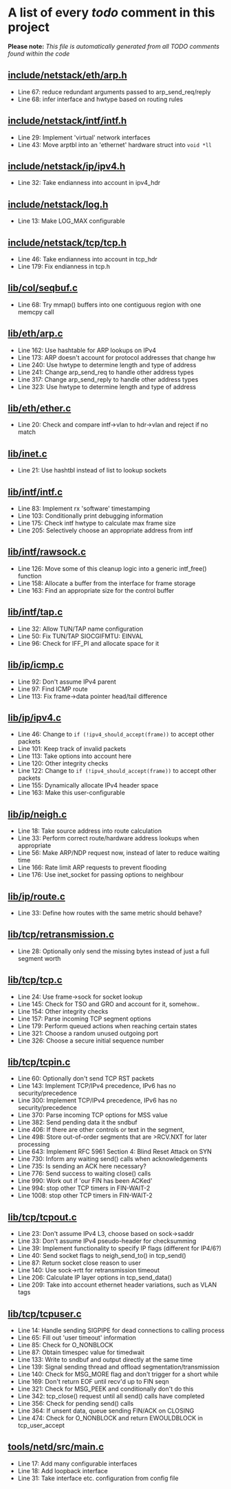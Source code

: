 # A list of every _todo_ comment in this project
**Please note:** _This file is automatically generated from all TODO comments found within the code_
## [include/netstack/eth/arp.h](include/netstack/eth/arp.h)
  - Line 67: reduce redundant arguments passed to arp_send_req/reply
  - Line 68: infer interface and hwtype based on routing rules

## [include/netstack/intf/intf.h](include/netstack/intf/intf.h)
  - Line 29: Implement 'virtual' network interfaces
  - Line 43: Move arptbl into an 'ethernet' hardware struct into `void *ll`

## [include/netstack/ip/ipv4.h](include/netstack/ip/ipv4.h)
  - Line 32: Take endianness into account in ipv4_hdr

## [include/netstack/log.h](include/netstack/log.h)
  - Line 13: Make LOG_MAX configurable

## [include/netstack/tcp/tcp.h](include/netstack/tcp/tcp.h)
  - Line 46: Take endianness into account in tcp_hdr
  - Line 179: Fix endianness in tcp.h

## [lib/col/seqbuf.c](lib/col/seqbuf.c)
  - Line 68: Try mmap() buffers into one contiguous region with one memcpy call

## [lib/eth/arp.c](lib/eth/arp.c)
  - Line 162: Use hashtable for ARP lookups on IPv4
  - Line 173: ARP doesn't account for protocol addresses that change hw
  - Line 240: Use hwtype to determine length and type of address
  - Line 241: Change arp_send_req to handle other address types
  - Line 317: Change arp_send_reply to handle other address types
  - Line 323: Use hwtype to determine length and type of address

## [lib/eth/ether.c](lib/eth/ether.c)
  - Line 20: Check and compare intf->vlan to hdr->vlan and reject if no match

## [lib/inet.c](lib/inet.c)
  - Line 21: Use hashtbl instead of list to lookup sockets

## [lib/intf/intf.c](lib/intf/intf.c)
  - Line 83: Implement rx 'software' timestamping
  - Line 103: Conditionally print debugging information
  - Line 175: Check intf hwtype to calculate max frame size
  - Line 205: Selectively choose an appropriate address from intf

## [lib/intf/rawsock.c](lib/intf/rawsock.c)
  - Line 126: Move some of this cleanup logic into a generic intf_free() function
  - Line 158: Allocate a buffer from the interface for frame storage
  - Line 163: Find an appropriate size for the control buffer

## [lib/intf/tap.c](lib/intf/tap.c)
  - Line 32: Allow TUN/TAP name configuration
  - Line 50: Fix TUN/TAP SIOCGIFMTU: EINVAL
  - Line 96: Check for IFF_PI and allocate space for it

## [lib/ip/icmp.c](lib/ip/icmp.c)
  - Line 92: Don't assume IPv4 parent
  - Line 97: Find ICMP route
  - Line 113: Fix frame->data pointer head/tail difference

## [lib/ip/ipv4.c](lib/ip/ipv4.c)
  - Line 46: Change to `if (!ipv4_should_accept(frame))` to accept other packets
  - Line 101: Keep track of invalid packets
  - Line 113: Take options into account here
  - Line 120: Other integrity checks
  - Line 122: Change to `if (!ipv4_should_accept(frame))` to accept other packets
  - Line 155: Dynamically allocate IPv4 header space
  - Line 163: Make this user-configurable

## [lib/ip/neigh.c](lib/ip/neigh.c)
  - Line 18: Take source address into route calculation
  - Line 33: Perform correct route/hardware address lookups when appropriate
  - Line 56: Make ARP/NDP request now, instead of later to reduce waiting time
  - Line 166: Rate limit ARP requests to prevent flooding
  - Line 176: Use inet_socket for passing options to neighbour

## [lib/ip/route.c](lib/ip/route.c)
  - Line 33: Define how routes with the same metric should behave?

## [lib/tcp/retransmission.c](lib/tcp/retransmission.c)
  - Line 28: Optionally only send the missing bytes instead of just a full segment worth

## [lib/tcp/tcp.c](lib/tcp/tcp.c)
  - Line 24: Use frame->sock for socket lookup
  - Line 145: Check for TSO and GRO and account for it, somehow..
  - Line 154: Other integrity checks
  - Line 157: Parse incoming TCP segment options
  - Line 179: Perform queued actions when reaching certain states
  - Line 321: Choose a random unused outgoing port
  - Line 326: Choose a secure initial sequence number

## [lib/tcp/tcpin.c](lib/tcp/tcpin.c)
  - Line 60: Optionally don't send TCP RST packets
  - Line 143: Implement TCP/IPv4 precedence, IPv6 has no security/precedence
  - Line 300: Implement TCP/IPv4 precedence, IPv6 has no security/precedence
  - Line 370: Parse incoming TCP options for MSS value
  - Line 382: Send pending data it the sndbuf
  - Line 406: If there are other controls or text in the segment,
  - Line 498: Store out-of-order segments that are >RCV.NXT for later processing
  - Line 643: Implement RFC 5961 Section 4: Blind Reset Attack on SYN
  - Line 730: Inform any waiting send() calls when acknowledgements
  - Line 735: Is sending an ACK here necessary?
  - Line 776: Send success to waiting close() calls
  - Line 990: Work out if 'our FIN has been ACKed'
  - Line 994: stop other TCP timers in FIN-WAIT-2
  - Line 1008: stop other TCP timers in FIN-WAIT-2

## [lib/tcp/tcpout.c](lib/tcp/tcpout.c)
  - Line 23: Don't assume IPv4 L3, choose based on sock->saddr
  - Line 33: Don't assume IPv4 pseudo-header for checksumming
  - Line 39: Implement functionality to specify IP flags (different for IP4/6?)
  - Line 40: Send socket flags to neigh_send_to() in tcp_send()
  - Line 87: Return socket close reason to user
  - Line 140: Use sock->rtt for retransmission timeout
  - Line 206: Calculate IP layer options in tcp_send_data()
  - Line 209: Take into account ethernet header variations, such as VLAN tags

## [lib/tcp/tcpuser.c](lib/tcp/tcpuser.c)
  - Line 14: Handle sending SIGPIPE for dead connections to calling process
  - Line 65: Fill out 'user timeout' information
  - Line 85: Check for O_NONBLOCK
  - Line 87: Obtain timespec value for timedwait
  - Line 133: Write to sndbuf and output directly at the same time
  - Line 139: Signal sending thread and offload segmentation/transmission
  - Line 140: Check for MSG_MORE flag and don't trigger for a short while
  - Line 169: Don't return EOF until recv'd up to FIN seqn
  - Line 321: Check for MSG_PEEK and conditionally don't do this
  - Line 342: tcp_close() request until all send() calls have completed
  - Line 356: Check for pending send() calls
  - Line 364: If unsent data, queue sending FIN/ACK on CLOSING
  - Line 474: Check for O_NONBLOCK and return EWOULDBLOCK in tcp_user_accept

## [tools/netd/src/main.c](tools/netd/src/main.c)
  - Line 17: Add many configurable interfaces
  - Line 18: Add loopback interface
  - Line 31: Take interface etc. configuration from config file
